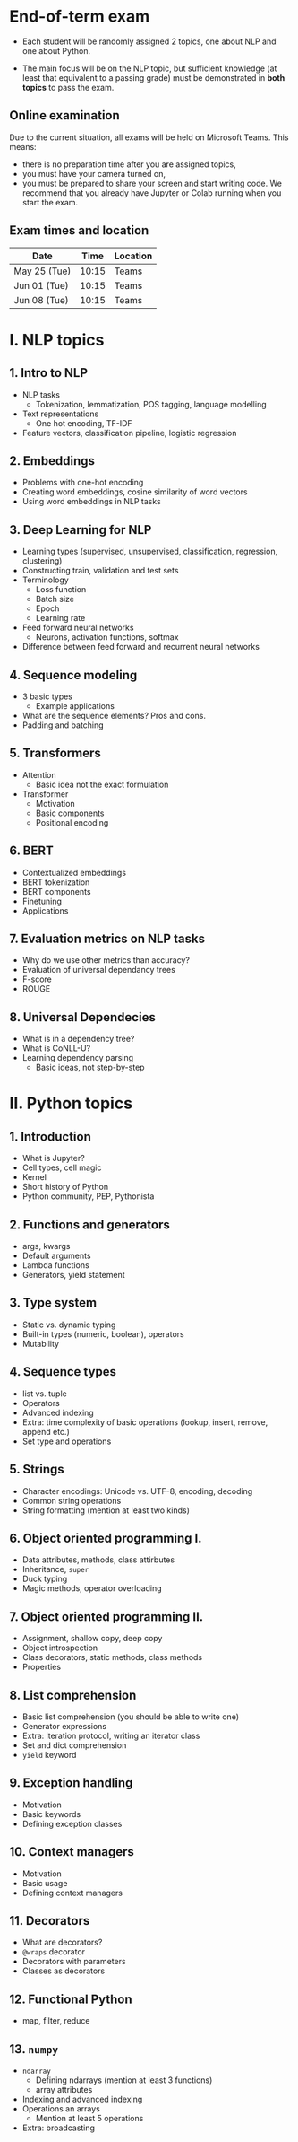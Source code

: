 # End-of-term exam

- Each student will be randomly assigned 2 topics, one about NLP and one about Python.

- The main focus will be on the NLP topic, but sufficient knowledge (at least that equivalent to a passing grade) must be
demonstrated in __both topics__ to pass the exam.

## Online examination

Due to the current situation, all exams will be held on Microsoft Teams.
This means:
- there is no preparation time after you are assigned topics,
- you must have your camera turned on,
- you must be prepared to share your screen and start writing code. We recommend that you already have Jupyter or Colab running when you start the exam.

## Exam times and location

|Date | Time | Location|
|-----|------|---------|
| May 25 (Tue) | 10:15 | Teams |
| Jun 01 (Tue) | 10:15 | Teams |
| Jun 08 (Tue) | 10:15 | Teams |


# I. NLP topics

## 1. Intro to NLP

* NLP tasks
   * Tokenization, lemmatization, POS tagging, language modelling
* Text representations
   * One hot encoding, TF-IDF
* Feature vectors, classification pipeline, logistic regression

## 2. Embeddings

* Problems with one-hot encoding
* Creating word embeddings, cosine similarity of word vectors
* Using word embeddings in NLP tasks

## 3. Deep Learning for NLP

* Learning types (supervised, unsupervised, classification, regression, clustering)
* Constructing train, validation and test sets
* Terminology
   * Loss function
   * Batch size
   * Epoch
   * Learning rate
* Feed forward neural networks
   * Neurons, activation functions, softmax
* Difference between feed forward and recurrent neural networks
 
## 4. Sequence modeling

* 3 basic types
    * Example applications
* What are the sequence elements? Pros and cons.
* Padding and batching

## 5. Transformers

* Attention
    * Basic idea not the exact formulation
* Transformer
    * Motivation
    * Basic components
    * Positional encoding

## 6. BERT

* Contextualized embeddings
* BERT tokenization
* BERT components
* Finetuning
* Applications

## 7. Evaluation metrics on NLP tasks
* Why do we use other metrics than accuracy?
* Evaluation of universal dependancy trees
* F-score
* ROUGE

## 8. Universal Dependecies

* What is in a dependency tree?
* What is CoNLL-U?
* Learning dependency parsing
    * Basic ideas, not step-by-step

# II. Python topics

## 1. Introduction

* What is Jupyter?
* Cell types, cell magic
* Kernel
* Short history of Python
* Python community, PEP, Pythonista

## 2. Functions and generators

* args, kwargs
* Default arguments
* Lambda functions
* Generators, yield statement

## 3. Type system

* Static vs. dynamic typing
* Built-in types (numeric, boolean), operators
* Mutability

## 4. Sequence types

* list vs. tuple
* Operators
* Advanced indexing
* Extra: time complexity of basic operations (lookup, insert, remove, append etc.)
* Set type and operations

## 5. Strings

* Character encodings: Unicode vs. UTF-8, encoding, decoding
* Common string operations
* String formatting (mention at least two kinds)

## 6. Object oriented programming I.

* Data attributes, methods, class attirbutes
* Inheritance, `super`
* Duck typing
* Magic methods, operator overloading

## 7. Object oriented programming II.

* Assignment, shallow copy, deep copy
* Object introspection
* Class decorators, static methods, class methods
* Properties

## 8. List comprehension

* Basic list comprehension (you should be able to write one)
* Generator expressions
* Extra: iteration protocol, writing an iterator class
* Set and dict comprehension
* `yield` keyword

## 9. Exception handling

* Motivation
* Basic keywords
* Defining exception classes

## 10. Context managers

* Motivation
* Basic usage
* Defining context managers

## 11. Decorators

* What are decorators?
* `@wraps` decorator
* Decorators with parameters
* Classes as decorators

## 12. Functional Python

* map, filter, reduce

## 13. `numpy`

* `ndarray`
    * Defining ndarrays (mention at least 3 functions)
    * array attributes
* Indexing and advanced indexing
* Operations an arrays
    * Mention at least 5 operations
* Extra: broadcasting

